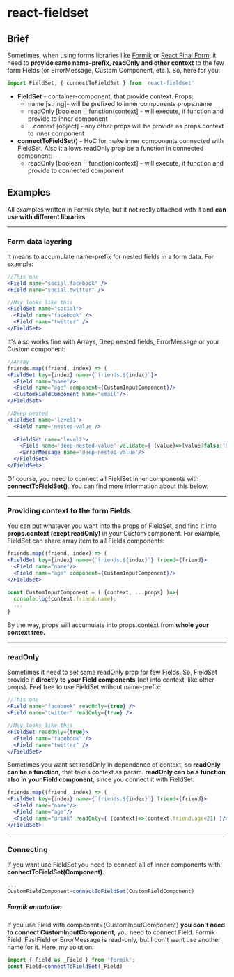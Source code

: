 # react-fieldset
## Brief
Sometimes, when using forms libraries like [Formik](http://github.com/jaredpalmer/formik) or [React Final Form](https://github.com/final-form/react-final-form), it need to **provide same name-prefix, readOnly and other context** to the few form Fields (or ErrorMessage, Custom Component, etc.). So, here for you: 
```javascript
import FieldSet, { connectToFieldSet } from 'react-fieldset'
```
* **FieldSet** - container-component, that provide context. Props:
  * name [string]- will be prefixed to inner components props.name
  * readOnly [boolean || function(context] - will execute, if function and provide to inner component  
  * ...context [object] - any other props will be provide as props.context to inner component
* **connectToFieldSet()** - HoC for make inner components connected with FieldSet. Also it allows readOnly prop be a function in connected component:
  * readOnly [boolean || function(context] - will execute, if function and provide to connected component



  
## Examples
All examples written in Formik style, but it not really attached with it and **can use with different libraries**.

***
### Form data layering 
It means to accumulate name-prefix for nested fields in a form data. For example: 
```jsx
//This one
<Field name="social.facebook" />
<Field name="social.twitter" />

//May looks like this
<FieldSet name="social">
  <Field name="facebook" />
  <Field name="twitter" />
</FieldSet>
```
It's also works fine with Arrays, Deep nested fields, ErrorMessage or your Custom component:
```jsx
//Array
friends.map((friend, index) => (
<FieldSet key={index} name={`friends.${index}`}>
  <Field name="name"/>
  <Field name="age" component={CustomInputComponent}/>
  <CustomFieldComponent name="email"/>
</FieldSet>

//Deep nested
<FieldSet name='level1'>
  <Field name='nested-value'/>
  
  <FieldSet name='level2'>
    <Field name='deep-nested-value' validate={ (value)=>(value?false:'Required!') }/>
    <ErrorMessage name='deep-nested-value'/>
  </FieldSet>
</FieldSet>
```
Of course, you need to connect all FieldSet inner components with **connectToFieldSet()**. You can find more information about this below.

***
### Providing context to the form Fields
You can put whatever you want into the props of FieldSet, and find it into **props.context (exept readOnly)** in your Custom component. For example, FieldSet can share array item to all Fields components:
```jsx
friends.map((friend, index) => (
<FieldSet key={index} name={`friends.${index}`} friend={friend}>
  <Field name="name"/>
  <Field name="age" component={CustomInputComponent}/>
</FieldSet>

const CustomInputComponent = ( {context, ...props} )=>{
  console.log(context.friend.name);
  ...
}

```
By the way, props will accumulate into props.context from **whole your context tree.**

***
### readOnly
Sometimes it need to set same readOnly prop for few Fields. So, FieldSet provide it **directly to your Field components** (not into context, like other props). Feel free to use FieldSet without name-prefix:
```jsx
//This one
<Field name="facebook" readOnly={true} />
<Field name="twitter" readOnly={true} />

//May looks like this
<FieldSet readOnly={true}>
  <Field name="facebook" />
  <Field name="twitter" />
</FieldSet>
```
Sometimes you want set readOnly in dependence of context, so **readOnly can be a function**, that takes context as param. **readOnly can be a function also in your Field component**, since you connect it with FieldSet:  
```jsx
friends.map((friend, index) => (
<FieldSet key={index} name={`friends.${index}`} friend={friend}>
  <Field name="name"/>
  <Field name="age"/>
  <Field name="drink" readOnly={ (context)=>(context.friend.age<21) }/>
</FieldSet>
```

***
### Connecting
If you want use FieldSet you need to connect all of inner components with **connectToFieldSet(Component)**.  
```javascript
...
CustomFieldComponent=connectToFieldSet(CustomFieldComponent)
```
##### Formik annotation
If you use Field with component={CustomInputComponent} **you don't need to connect CustomInputComponent**, you need to connect Field. Formik Field, FastField or ErrorMessage is read-only, but I don't want use another name for it. Here, my solution:
```javascript
import { Field as _Field } from 'formik';
const Field=connectToFieldSet(_Field)
```
